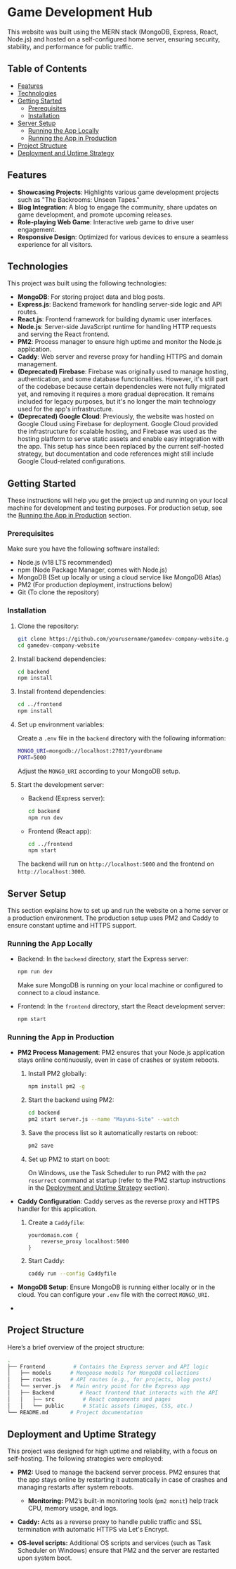 # Game Development Hub

This website was built using the MERN stack (MongoDB, Express, React, Node.js) and hosted on a self-configured home server, ensuring security, stability, and performance for public traffic.

## Table of Contents

- [Features](#features)
- [Technologies](#technologies)
- [Getting Started](#getting-started)
  - [Prerequisites](#prerequisites)
  - [Installation](#installation)
- [Server Setup](#server-setup)
  - [Running the App Locally](#running-the-app-locally)
  - [Running the App in Production](#running-the-app-in-production)
- [Project Structure](#project-structure)
- [Deployment and Uptime Strategy](#deployment-and-uptime-strategy)

## Features

- **Showcasing Projects**: Highlights various game development projects such as "The Backrooms: Unseen Tapes."
- **Blog Integration**: A blog to engage the community, share updates on game development, and promote upcoming releases.
- **Role-playing Web Game**: Interactive web game to drive user engagement.
- **Responsive Design**: Optimized for various devices to ensure a seamless experience for all visitors.

## Technologies

This project was built using the following technologies:

- **MongoDB**: For storing project data and blog posts.
- **Express.js**: Backend framework for handling server-side logic and API routes.
- **React.js**: Frontend framework for building dynamic user interfaces.
- **Node.js**: Server-side JavaScript runtime for handling HTTP requests and serving the React frontend.
- **PM2**: Process manager to ensure high uptime and monitor the Node.js application.
- **Caddy**: Web server and reverse proxy for handling HTTPS and domain management.
- **(Deprecated) Firebase**: Firebase was originally used to manage hosting, authentication, and some database functionalities. However, it's still part of the codebase because certain dependencies were not fully migrated yet, and removing it requires a more gradual deprecation. It remains included for legacy purposes, but it's no longer the main technology used for the app's infrastructure.
- **(Deprecated) Google Cloud**: Previously, the website was hosted on Google Cloud using Firebase for deployment. Google Cloud provided the infrastructure for scalable hosting, and Firebase was used as the hosting platform to serve static assets and enable easy integration with the app. This setup has since been replaced by the current self-hosted strategy, but documentation and code references might still include Google Cloud-related configurations.

## Getting Started

These instructions will help you get the project up and running on your local machine for development and testing purposes. For production setup, see the [Running the App in Production](#running-the-app-in-production) section.

### Prerequisites

Make sure you have the following software installed:

- Node.js (v18 LTS recommended)
- npm (Node Package Manager, comes with Node.js)
- MongoDB (Set up locally or using a cloud service like MongoDB Atlas)
- PM2 (For production deployment, instructions below)
- Git (To clone the repository)

### Installation

1. Clone the repository:

    ```bash
    git clone https://github.com/yourusername/gamedev-company-website.git
    cd gamedev-company-website
    ```

2. Install backend dependencies:

    ```bash
    cd backend
    npm install
    ```

3. Install frontend dependencies:

    ```bash
    cd ../frontend
    npm install
    ```

4. Set up environment variables:

    Create a `.env` file in the `backend` directory with the following information:

    ```bash
    MONGO_URI=mongodb://localhost:27017/yourdbname
    PORT=5000
    ```

    Adjust the `MONGO_URI` according to your MongoDB setup.

5. Start the development server:

    - Backend (Express server):

        ```bash
        cd backend
        npm run dev
        ```

    - Frontend (React app):

        ```bash
        cd ../frontend
        npm start
        ```

    The backend will run on `http://localhost:5000` and the frontend on `http://localhost:3000`.

## Server Setup

This section explains how to set up and run the website on a home server or a production environment. The production setup uses PM2 and Caddy to ensure constant uptime and HTTPS support.

### Running the App Locally

- Backend: In the `backend` directory, start the Express server:

    ```bash
    npm run dev
    ```

    Make sure MongoDB is running on your local machine or configured to connect to a cloud instance.

- Frontend: In the `frontend` directory, start the React development server:

    ```bash
    npm start
    ```

### Running the App in Production

- **PM2 Process Management**: PM2 ensures that your Node.js application stays online continuously, even in case of crashes or system reboots.

    1. Install PM2 globally:

        ```bash
        npm install pm2 -g
        ```

    2. Start the backend using PM2:

        ```bash
        cd backend
        pm2 start server.js --name "Mayuns-Site" --watch
        ```

    3. Save the process list so it automatically restarts on reboot:

        ```bash
        pm2 save
        ```

    4. Set up PM2 to start on boot:

        On Windows, use the Task Scheduler to run PM2 with the `pm2 resurrect` command at startup (refer to the PM2 startup instructions in the [Deployment and Uptime Strategy](#deployment-and-uptime-strategy) section).

- **Caddy Configuration**: Caddy serves as the reverse proxy and HTTPS handler for this application.

    1. Create a `Caddyfile`:

        ```caddyfile
        yourdomain.com {
            reverse_proxy localhost:5000
        }
        ```

    2. Start Caddy:

        ```bash
        caddy run --config Caddyfile
        ```

- **MongoDB Setup**: Ensure MongoDB is running either locally or in the cloud. You can configure your `.env` file with the correct `MONGO_URI`.
- 
## Project Structure

Here’s a brief overview of the project structure:

```bash
.
├── Frontend         # Contains the Express server and API logic
│   ├── models      # Mongoose models for MongoDB collections
│   ├── routes      # API routes (e.g., for projects, blog posts)
│   └── server.js   # Main entry point for the Express app
│   ├── Backend        # React frontend that interacts with the API
│   │   ├── src         # React components and pages
│   │   └── public      # Static assets (images, CSS, etc.)
└── README.md       # Project documentation
```

## Deployment and Uptime Strategy

This project was designed for high uptime and reliability, with a focus on self-hosting. The following strategies were employed:

- **PM2:** Used to manage the backend server process. PM2 ensures that the app stays online by restarting it automatically in case of crashes and managing restarts after system reboots.
    - **Monitoring:** PM2’s built-in monitoring tools (`pm2 monit`) help track CPU, memory usage, and logs.

- **Caddy:** Acts as a reverse proxy to handle public traffic and SSL termination with automatic HTTPS via Let's Encrypt.

- **OS-level scripts:** Additional OS scripts and services (such as Task Scheduler on Windows) ensure that PM2 and the server are restarted upon system boot.
